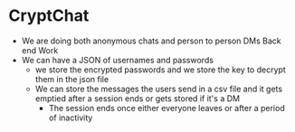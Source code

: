 # CryptChat
- We are doing both anonymous chats and person to person DMs
Back end Work 
- We can have a JSON of usernames and passwords
    - we store the encrypted passwords and we store the key to decrypt them in the json file 
    - We can store the messages the users send in a csv file and it gets emptied after a session ends or gets stored if it's a DM 
        - The session ends once either everyone leaves or after a period of inactivity 